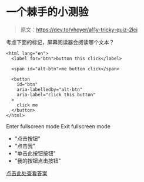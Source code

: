 # 一个棘手的小测验

> 原文：<https://dev.to/vhoyer/a11y-tricky-quiz-2lci>

考虑下面的标记，屏幕阅读器会阅读哪个文本？

```
<html lang="en">
  <label for="btn">button this click</label>

  <span id="alt-btn">me button click</span>

  <button
    id="btn"
    aria-labelledby="alt-btn"
    aria-label="click this button"
  >
    click me
  </button>
</html> 
```

Enter fullscreen mode Exit fullscreen mode

*   "点击按钮"
*   "点击我"
*   "单击此按钮按钮"
*   "我的按钮点击按钮"

[点击此处查看答案](https://dev.to/vhoyer/answer-a11y-tricky-quiz-2a95-temp-slug-3736491?preview=a823d9b8d081edcb2e65fb681fb6c84a32cd1614af49e2ad7a67e5f355967ec9d9fc387c38eb8fce9fee6ae7de33779fa72c2fbfa60f07bec5a66d64)